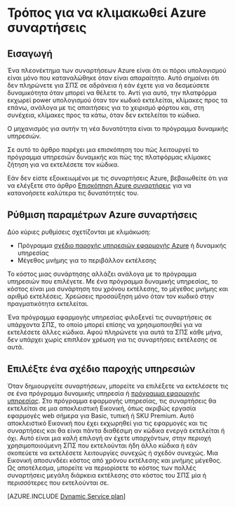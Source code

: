 <properties
   pageTitle="Τρόπος για να κλιμακωθεί Azure συναρτήσεις | Microsoft Azure"
   description="Κατανόηση πώς συναρτήσεις Azure κλίμακα για τις ανάγκες σας φόρτους εργασίας βάσει συμβάντων."
   services="functions"
   documentationCenter="na"
   authors="dariagrigoriu"
   manager="erikre"
   editor=""
   tags=""
   keywords="Azure συναρτήσεις, συναρτήσεις, Επεξεργασία συμβάντος, webhooks, δυναμική υπολογισμού, χωρίς αρχιτεκτονικής"/>

<tags
   ms.service="functions"
   ms.devlang="multiple"
   ms.topic="reference"
   ms.tgt_pltfrm="multiple"
   ms.workload="na"
   ms.date="08/03/2016"
   ms.author="dariagrigoriu"/>

# <a name="how-to-scale-azure-functions"></a>Τρόπος για να κλιμακωθεί Azure συναρτήσεις

## <a name="introduction"></a>Εισαγωγή

Ένα πλεονέκτημα των συναρτήσεων Azure είναι ότι οι πόροι υπολογισμού είναι μόνο που καταναλώθηκε όταν είναι απαραίτητο. Αυτό σημαίνει ότι δεν πληρώνετε για ΣΠΣ σε αδράνεια ή εάν έχετε για να δεσμεύσετε δυναμικότητα όταν μπορεί να θέλετε το. Αντί για αυτό, την πλατφόρμα εκχωρεί power υπολογισμού όταν τον κωδικό εκτελείται, κλίμακες προς τα επάνω, ανάλογα με τις απαιτήσεις για το χειρισμό φόρτου και, στη συνέχεια, κλίμακες προς τα κάτω, όταν δεν εκτελείται το κώδικα.

Ο μηχανισμός για αυτήν τη νέα δυνατότητα είναι το πρόγραμμα δυναμικής υπηρεσιών.  

Σε αυτό το άρθρο παρέχει μια επισκόπηση του πώς λειτουργεί το πρόγραμμα υπηρεσιών δυναμικής και πώς της πλατφόρμας κλίμακες ζήτηση για να εκτελέσετε τον κώδικα.

Εάν δεν είστε εξοικειωμένοι με τις συναρτήσεις Azure, βεβαιωθείτε ότι για να ελέγξετε στο άρθρο [Επισκόπηση Azure συναρτήσεις](functions-overview.md) για να κατανοήσετε καλύτερα τις δυνατότητές του.

## <a name="configure-azure-functions"></a>Ρύθμιση παραμέτρων Azure συναρτήσεις

Δύο κύριες ρυθμίσεις σχετίζονται με κλιμάκωση:

* Πρόγραμμα [σχέδιο παροχής υπηρεσιών εφαρμογής Azure](../app-service/azure-web-sites-web-hosting-plans-in-depth-overview.md) ή δυναμικής υπηρεσίας
* Μέγεθος μνήμης για το περιβάλλον εκτέλεσης

Το κόστος μιας συνάρτησης αλλάζει ανάλογα με το πρόγραμμα υπηρεσιών που επιλέγετε. Με ένα πρόγραμμα δυναμικής υπηρεσίας, το κόστος είναι μια συνάρτηση του χρόνου εκτέλεσης, το μέγεθος μνήμης και αριθμό εκτελέσεις. Χρεώσεις προσαύξηση μόνο όταν τον κωδικό στην πραγματικότητα εκτελείται.

Ένα πρόγραμμα εφαρμογής υπηρεσίας φιλοξενεί τις συναρτήσεις σε υπάρχοντα ΣΠΣ, το οποίο μπορεί επίσης να χρησιμοποιηθεί για να εκτελέσετε άλλες κώδικα. Αφού πληρώνετε για αυτά τα ΣΠΣ κάθε μήνα, δεν υπάρχει χωρίς επιπλέον χρέωση για τις συναρτήσεις εκτέλεσης σε αυτά.

## <a name="choose-a-service-plan"></a>Επιλέξτε ένα σχέδιο παροχής υπηρεσιών

Όταν δημιουργείτε συναρτήσεων, μπορείτε να επιλέξετε να εκτελέσετε τις σε ένα πρόγραμμα δυναμικής υπηρεσία ή [πρόγραμμα εφαρμογής υπηρεσίας](../app-service/azure-web-sites-web-hosting-plans-in-depth-overview.md).
Στο πρόγραμμα εφαρμογής υπηρεσίας, τις συναρτήσεις θα εκτελείται σε μια αποκλειστική Εικονική, όπως ακριβώς εργασία εφαρμογές web σήμερα για Basic, τυπική ή SKU Premium.
Αυτό αποκλειστικό Εικονική που έχει εκχωρηθεί για τις εφαρμογές και τις συναρτήσεις και θα είναι πάντα διαθέσιμη αν κώδικα ενεργά εκτελείται ή όχι. Αυτό είναι μια καλή επιλογή αν έχετε υπαρχόντων, στην περιοχή χρησιμοποιούμενη ΣΠΣ που εκτελούνται ήδη άλλο κώδικα ή εάν σκοπεύετε να εκτελέσετε λειτουργίες συνεχώς ή σχεδόν συνεχώς. Μια Εικονική αποσυνδέει κόστος από χρόνου εκτέλεσης και μνήμης μέγεθος. Ως αποτέλεσμα, μπορείτε να περιορίσετε το κόστος των πολλές συναρτήσεις μεγάλη διάρκεια εκτέλεσης στο κόστος του ΣΠΣ μία ή περισσότερες που εκτελούνται σε.

[AZURE.INCLUDE [Dynamic Service plan](../../includes/functions-dynamic-service-plan.md)]
